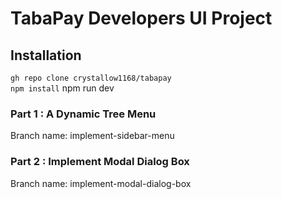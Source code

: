 # TabaPay Developers UI Project

## Installation
`gh repo clone crystallow1168/tabapay`  
`npm install` 
npm run dev

### Part 1 : A Dynamic Tree Menu
Branch name: implement-sidebar-menu

### Part 2 : Implement Modal Dialog Box
Branch name: implement-modal-dialog-box
